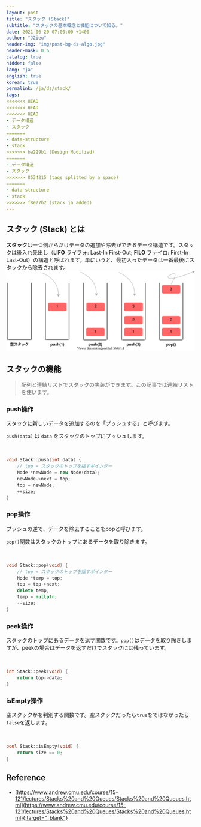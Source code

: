 ```yaml
---
layout: post
title: "スタック (Stack)"
subtitle: "スタックの基本概念と機能について知る。"
date: 2021-06-20 07:00:00 +1400
author: "J2ieu"
header-img: "img/post-bg-ds-algo.jpg"
header-mask: 0.6
catalog: true
hidden: false
lang: "ja"
english: true
korean: true
permalink: /ja/ds/stack/
tags:
<<<<<<< HEAD
<<<<<<< HEAD
<<<<<<< HEAD
- データ構造
- スタック
=======
- data-structure
- stack
>>>>>>> ba229b1 (Design Modified)
=======
- データ構造
- スタック
>>>>>>> 8534215 (tags splitted by a space)
=======
- data structure
- stack
>>>>>>> f8e27b2 (stack ja added)
---
```


## スタック (Stack) とは
**スタック**は一つ側からだけデータの追加や除去ができるデータ構造です。スタックは後入れ先出し（**LIFO** ライフォ: Last-In First-Out; **FILO** ファイロ: First-In Last-Out）の構造と呼ばれます。単にいうと、最初入ったデータは一番最後にスタックから除去されます。
![stack figure](/img/in-post/ds-algo/stack/stack-ja.svg)


## スタックの機能

> 配列と連結リストでスタックの実装ができます。この記事では連結リストを使います。

### push操作

スタックに新しいデータを追加するのを「プッシュする」と呼びます。

`push(data)` は `data` をスタックのトップにプッシュします。

<br>

```cpp
void Stack::push(int data) {
    // top = スタックのトップを指すポインター
    Node *newNode = new Node(data);
    newNode->next = top;
    top = newNode;
    ++size;
}
```

### pop操作

プッシュの逆で、データを除去することをpopと呼びます。

`pop()`関数はスタックのトップにあるデータを取り除きます。

<br>

```cpp
void Stack::pop(void) {
    // top = スタックのトップを指すポインター
    Node *temp = top;
    top = top->next;
    delete temp;
    temp = nullptr;
    --size;
}
```

### peek操作

スタックのトップにあるデータを返す関数です。`pop()`はデータを取り除きしますが、peekの場合はデータを返すだけでスタックには残っています。

<br>

```cpp
int Stack::peek(void) {
    return top->data;
}
```

### isEmpty操作

空スタックかを判別する関数です。空スタックだったら`true`をではなかったら`false`を返します。

<br>

```cpp
bool Stack::isEmpty(void) {
    return size == 0;
}
```

## Reference
- [https://www.andrew.cmu.edu/course/15-121/lectures/Stacks%20and%20Queues/Stacks%20and%20Queues.html](https://www.andrew.cmu.edu/course/15-121/lectures/Stacks%20and%20Queues/Stacks%20and%20Queues.html){:target="_blank"}